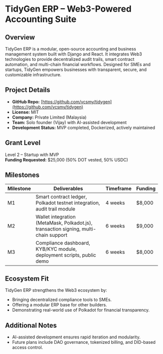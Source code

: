 # TidyGen ERP – Web3-Powered Accounting Suite

## Overview

TidyGen ERP is a modular, open-source accounting and business management system built with Django and React. It integrates Web3 technologies to provide decentralized audit trails, smart contract automation, and multi-chain financial workflows. Designed for SMEs and startups, TidyGen empowers businesses with transparent, secure, and customizable infrastructure.

## Project Details

- **GitHub Repo:** [https://github.com/vcsmy/tidygen](https://github.com/vcsmy/tidygen)
- **License:** MIT
- **Company:** Private Limited (Malaysia)
- **Team:** Solo founder (Vijay) with AI-assisted development
- **Development Status:** MVP completed, Dockerized, actively maintained

## Grant Level

Level 2 – Startup with MVP  
**Funding Requested:** $25,000 (50% DOT vested, 50% USDC)

## Milestones

| Milestone | Deliverables | Timeframe | Funding |
|----------|--------------|-----------|---------|
| M1 | Smart contract ledger, Polkadot testnet integration, audit trail module | 4 weeks | $8,000 |
| M2 | Wallet integration (MetaMask, Polkadot.js), transaction signing, multi-chain support | 6 weeks | $9,000 |
| M3 | Compliance dashboard, KYB/KYC module, deployment scripts, public demo | 6 weeks | $8,000 |

## Ecosystem Fit

TidyGen ERP strengthens the Web3 ecosystem by:
- Bringing decentralized compliance tools to SMEs.
- Offering a modular ERP base for other builders.
- Demonstrating real-world use of Polkadot for financial transparency.

## Additional Notes

- AI-assisted development ensures rapid iteration and modularity.
- Future plans include DAO governance, tokenized billing, and DID-based access control.
